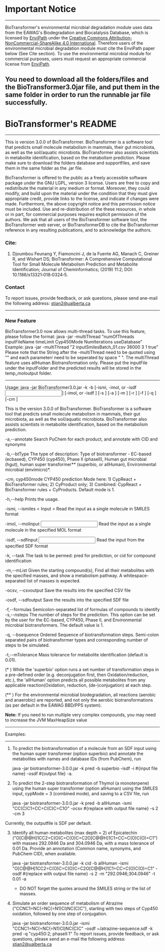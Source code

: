 # Important Notice
***************************************************************************************************

BioTransformer's environmental microbial degradation module uses data from the EAWAG's Biodegradation and Biocatalysis Database, which is licensed by [EnviPath](https://envipath.com/license/) under the [Creative Commons Attribution-NonCommercial-ShareAlike 4.0 International](https://creativecommons.org/licenses/by-nc-sa/4.0/). Therefore users of the environmental microbial degradation module must cite the EnviPath paper below (See Cite section).
To use the environmental microbial module for commercial purposes, users must request an appropriate commercial license from [EnviPath](https://envipath.org/).

## You need to download all the folders/files and the BioTransformer3.0jar file, and put them in the same folder in order to run the runnable jar file successfully.



# BioTransformer's README

***************************************************************************************************

This is version 3.0.0 of BioTransformer. BioTransformer is a software tool that predicts small molecule metabolism in mammals, their gut microbiota, as well as the soil/aquatic microbiota. BioTransformer also assists scientists in metabolite identification, based on the metabolism prediction. Please make sure to download the folders database and supportfiles, and save them in the same folder as the .jar file.

BioTransformer is offered to the public as a freely accessible software package under the GNU LGPL, version 3 license. Users are free to copy and redistribute the material in any medium or format. Moreover, they could modify, and build upon the material under the condition that they must give appropriate credit, provide links to the license, and indicate if changes were made. Furthermore, the above copyright notice and this permission notice must be included. Use and re-distribution of the these resources, in whole or in part, for commercial purposes requires explicit permission of the authors. We ask that all users of the BioTransformer software tool, the BioTransformer web server, or BioTransformerDB to cite the BioTransformer reference in any resulting publications, and to acknowledge the authors.


### Cite:

1. Djoumbou Feunang Y, Fiamoncini J, de la Fuente AG, Manach C, Greiner R, and Wishart DS; BioTransformer: A Comprehensive Computational Tool for Small Molecule Metabolism Prediction and Metabolite Identification; Journal of Cheminformatics; (2019) 11:2; DOI: 10.1186/s13321‐018‐0324‐5.


### Contact

To report issues, provide feedback, or ask questions, please send ane-mail the following address: stian2@ualberta.ca

***************************************************************************************************
### New Feature
BioTransformer3.0 now allows multi-thread tasks.
To use this feature, please follow the format:
java -jar -multiThread "numOfThreads inputFileName timeLimit Cyp450Mode NumIterations useDatabase"
Example: java -jar -multiThread "2 inputSmilesBatch_01.csv 36000 3 1 true"
Please note that the String after the -multiThread need to be quoted using "" and each parameterr need to be seperated by space " ". The multiThread feature uses allHuman Biotransformation only.
Please put the inputFile under the inputFolder and the predicted results will be stored in the temp_moloutput folder.
***************************************************************************************************
Usage:
java -jar BioTransformer3.0.jar -k <BioTransformer Task> -b <BioTransformer Option> [-ismi, -imol, or -isdf <Input file>] 
       [-imol, or -isdf <Output>] [-s <Number of steps>] [-a <Annotate>] [-m <Masses>] [-r <Masses>] [-f <Formulas>] [-q <Sequence>]
       [-cm <Cyp450 Mode>]

This is the version 3.0.0 of BioTransformer. BioTransformer is a software
tool that predicts small molecule metabolism in mammals, their gut
microbiota, as well as the soil/aquatic microbiota. BioTransformer also assists scientists in metabolite identification, based on the metabolism prediction.

 -a,--annotate                       Search PuChem for each product, and
                                     annotate with CID and synonyms

 -b,--btType <BioTransformer Option>   The type of description: Type of
                                     biotransformer - EC-based  (ecbased),
                                     CYP450 (cyp450), Phase II (phaseII),
                                     Human gut microbial (hgut),
                                     human super transformer** (superbio,
                                     or allHuman), Environmental microbial (envimicro)*.
                                     
-cm, cyp450mode						CYP450 prediction Mode here: 
									1) CypReact + BioTransformer rules; 2) CyProduct only;
									3) Combined: CypReact + BioTransformer rules + CyProducts.
									Default mode is 1.  
									
-h,--help                           Prints the usage.

-ismi, --ismiles < Input >             Read the input as a single molecule in 
                                     SMILES format

-imol, --molinput <Input file>       Read the input as a single molecule in
                                     the specified MOL format

-isdf, --sdfinput <Input file>       Read the input from the specified SDF 
                                     format 
                                                                         
-k, --task <BioTransformer Task>     The task to be permed: pred for
                                     prediction, or cid for compound
                                     identification

-m,--mList                           Given the starting compound(s), Find
                                     all their metabolites with the
                                     specified masses, and show a
                                     metabolism pathway. A
                                     whitespace-separated list of masses
                                     is expected.
                                     
-ocsv, --csvoutput <Output file>     Save the results into the specified CSV 
                                     file 

-osdf, --sdfoutput <Output file>     Save the results into the specified SDF 
                                     file 

-f,--formulas <formulas>             Semicolon-separated list of formulas
                                     of compounds to identify                                     
-s,--nsteps <Number of steps>       The number of steps for the
                                     prediction. This option can be set by
                                     the user for the EC-based, CYP450,
                                     Phase II, and Environmental microbial
                                     biotransformers. The default value is 1.

-q, --bsequence <Sequence>			 Ordered Sequence of biotransformation steps.
									  Semi-colon separated pairs of biotransformer
									  types and corresponding number of steps
									  to be simulated. 

-t,--mTolerance                     Mass tolerance for metabolite
                                     identification (default is 0.01).  
                            
                         
                                               
(* ) While the 'superbio' option runs a set number of transformation steps in a
pre-defined order (e.g. deconjugation first, then Oxidation/reduction,
etc.), the 'allHuman' option predicts all possible metabolites from any
applicable reaction(Oxidation, reduction, (de-)conjugation) at each step.


(** ) For the environmental microbial biodegradation, all reactions (aerobic and anaerobic) are reported, and not only the aerobic biotransformations (as per default in the EAWAG BBD/PPS system).

**Note:** If you need to run multiple very complex compounds, you may need to increase the JVM MaxHeapSize value

**************
Examples:
**************

1) To predict the biotransformation of a molecule from an SDF input using the human super transformer (option superbio) and annotate the metabolites with names and database IDs (from PubChem), run

      java -jar biotransformer-3.0.0.jar -k pred -b superbio -isdf -i #{input file name} -osdf #{output file} -a.

2) To predict the 2-step biotransformation of Thymol (a monoterpene) using the human super transformer (option allHuman) using the SMILES input, cypMode = 3 (combined mode), and saving to a CSV file, run

      java -jar biotransformer-3.0.0.jar  -k pred -b allHuman -ismi "CC(C)C1=CC=C(C)C=C1O" -ocsv #{replace with output file name} -s 2 -cm 3

Currently, the outputfile is SDF per default.

3) Identify all human metabolites (max depth = 2) of Epicatechin ("O[C@@H]1CC2=C(O)C=C(O)C=C2O[C@@H]1C1=CC=C(O)C(O)=C1") with masses 292.0946 Da and 304.0946 Da, with a mass tolerance of 0.01 Da. Provide an annotation (Common name, synonyms, and PubChem CID), when available.

      java -jar biotransformer-3.0.0.jar  -k cid -b allHuman -ismi "O[C@@H]1CC2=C(O)C=C(O)C=C2O[C@@H]1C1=CC=C(O)C(O)=C1" -osdf #{replace with output file name} -s 2 -m "292.0946;304.0946" -t 0.01 -a
    
    - DO NOT forget the quotes around the SMILES string or the list of masses.

4) Simulate an order sequence of metabolism of Atrazine ("CCNC1=NC(=NC(=N1)Cl)NC(C)C"), starting with two steps of Cyp450 oxidation, followed by one step of conjugation.

	java -jar biotransformer-3.0.0.jar -ismi "CCNC1=NC(=NC(=N1)Cl)NC(C)C" -osdf ~/atrazine-sequence.sdf -k pred -q "cyp450:2; phaseII:1"
To report issues, provide feedback, or ask questions, please send an
e-mail the following address: stian2@ualberta.ca



